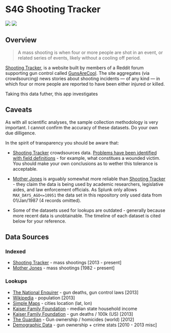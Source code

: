 # S4G Shooting Tracker

![](https://img.shields.io/badge/app%20status-unstable-red.svg) ![](https://img.shields.io/badge/Dependencies-none-green.svg)

## Overview

> A mass shooting is when four or more people are shot in an event, or related series of events, likely without a cooling off period.

[Shooting Tracker](http://www.shootingtracker.com), is a website built by members of a Reddit forum supporting gun control called [GunsAreCool](https://www.reddit.com/r/GunsAreCool/). The site aggregates (via crowdsourcing) news stories about shooting incidents — of any kind — in which four or more people are reported to have been either injured or killed.

Taking this data futher, this app investigates 

## Caveats

As with all scientific analyses, the sample collection methodology is very important. I cannot confirm the accuracy of these datasets. Do your own due dilligence.

In the spirit of transparency you should be aware that:

* [Shooting Tracker](http://www.shootingtracker.com) crowdsources data. [Problems have been identified with field definitions](http://www.nationalreview.com/article/427985/media-mass-shootings-count-misleading) - for example, what constitues a wounded victim. You should make your own conclusions as to wether this tolerance is acceptable.

* [Mother Jones](http://www.motherjones.com/politics/2012/12/mass-shootings-mother-jones-full-data) is arguably somewhat more reliable than [Shooting Tracker](http://www.shootingtracker.com) - they claim the data is being used by academic researchers, legislative aides, and law enforcement officials.  As Splunk only allows `MAX_DAYS_AGO<=10951` the data set in this repository only used data from 01/Jan/1987 (4 records omitted).

* Some of the datasets used for lookups are outdated - generally because more recent data is unobtainable. The timeline of each dataset is cited below for your reference.

## Data Sources

### Indexed

* [Shooting Tracker](http://www.shootingtracker.com) - mass shootings [2013 - present]
* [Mother Jones](http://www.motherjones.com/politics/2012/12/mass-shootings-mother-jones-full-data) - mass shootings [1982 - present]

### Lookups

* [The National Enquirer](http://www.nationaljournal.com/s/53345/states-with-most-gun-laws-see-fewest-gun-related-deaths) - gun deaths, gun control laws [2013]
* [Wikipedia](https://simple.wikipedia.org/wiki/List_of_U.S._states_by_population) - population [2013]
* [Simple Maps](http://simplemaps.com/resources/us-cities-data) - cities location (lat, lon) 
* [Kaiser Family Foundation](http://kff.org/other/state-indicator/median-annual-income/#) - median state household income
* [Kaiser Family Foundation](http://kff.org/other/state-indicator/firearms-death-rate-per-100000/#) - gun deaths / 100k (US) [2013]
* [The Guardian](http://www.theguardian.com/news/datablog/2012/jul/22/gun-homicides-ownership-world-list#data) - Gun ownership / homicides (world) [2012]
* [Demographic Data](http://demographicdata.org/facts-and-figures/gun-ownership-statistics/) - gun ownership + crime stats [2010 - 2013 misc]
